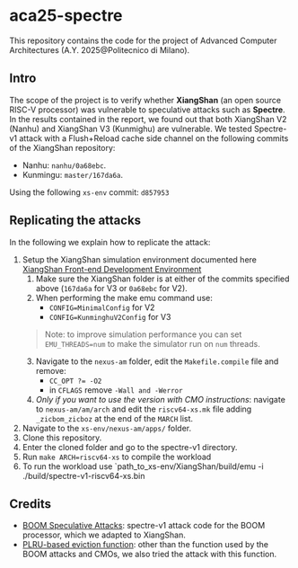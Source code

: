 # aca25-spectre
This repository contains the code for the project of Advanced Computer Architectures (A.Y. 2025@Politecnico di Milano). 
## Intro  
The scope of the project is to verify whether **XiangShan** (an open source RISC-V processor) was vulnerable to speculative attacks such as **Spectre**.
In the results contained in the report, we found out that both XiangShan V2 (Nanhu) and  XiangShan V3 (Kunmighu) are vulnerable.
We tested Spectre-v1 attack with a Flush+Reload cache side channel on the following commits of the XiangShan repository:
- Nanhu: `nanhu/0a68ebc`.
- Kunmingu: `master/167da6a`.

Using the following `xs-env` commit: `d857953`
## Replicating the attacks
In the following we explain how to replicate the attack:
1. Setup the XiangShan simulation environment documented here [XiangShan Front-end Development Environment](https://docs.xiangshan.cc/zh-cn/latest/tools/xsenv-en/) 
    1. Make sure the XiangShan folder is at either of the commits specified above (`167da6a` for V3 or `0a68ebc` for V2).
    2. When performing the make emu command use:
        - `CONFIG=MinimalConfig` for V2
        - `CONFIG=KunminghuV2Config` for V3
      > Note: to improve simulation performance you can set `EMU_THREADS=num` to make the simulator run on `num` threads.
    3. Navigate to the `nexus-am` folder, edit the `Makefile.compile` file and remove:
        - `CC_OPT ?= -O2`
        - in `CFLAGS` remove `-Wall and -Werror`
    4. *Only if you want to use the version with CMO instructions*: navigate to `nexus-am/am/arch` and edit the `riscv64-xs.mk` file adding `_zicbom_zicboz` at the end of the `MARCH` list.
 2. Navigate to the `xs-env/nexus-am/apps/` folder.
 3. Clone this repository.
 4. Enter the cloned folder and go to the spectre-v1 directory.
 5. Run `make ARCH=riscv64-xs` to compile the workload
 6. To run the workload use `path_to_xs-env/XiangShan/build/emu -i ./build/spectre-v1-riscv64-xs.bin  
## Credits  
- [BOOM Speculative Attacks](https://github.com/riscv-boom/boom-attacks.git): spectre-v1 attack code for the BOOM processor, which we adapted to XiangShan.
- [PLRU-based eviction function](https://github.com/OpenXiangShan/XiangShan/issues/2534): other than the function used by the BOOM attacks and CMOs, we also tried the attack with this function.
